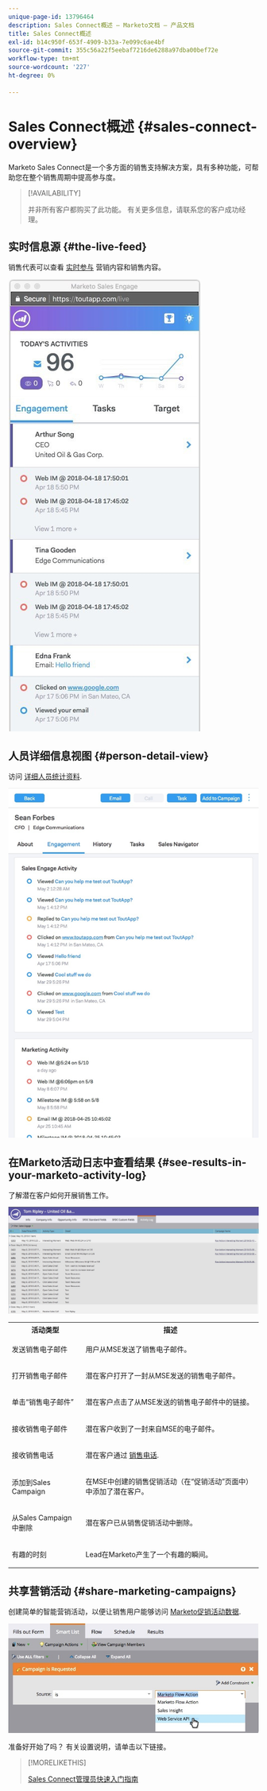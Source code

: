 ```yaml
---
unique-page-id: 13796464
description: Sales Connect概述 — Marketo文档 — 产品文档
title: Sales Connect概述
exl-id: b14c950f-653f-4909-b33a-7e099c6ae4bf
source-git-commit: 355c56a22f5eebaf7216de6288a97dba00bef72e
workflow-type: tm+mt
source-wordcount: '227'
ht-degree: 0%

---
```


# Sales Connect概述 {#sales-connect-overview}

Marketo Sales Connect是一个多方面的销售支持解决方案，具有多种功能，可帮助您在整个销售周期中提高参与度。

>[!AVAILABILITY]
>
>并非所有客户都购买了此功能。 有关更多信息，请联系您的客户成功经理。

## 实时信息源 {#the-live-feed}

销售代表可以查看 [实时参与](/help/marketo/product-docs/marketo-sales-connect/email/the-live-feed/live-feed-overview.md) 营销内容和销售内容。

![](assets/engagement.jpg)

## 人员详细信息视图 {#person-detail-view}

访问 [详细人员统计资料](/help/marketo/product-docs/marketo-sales-connect/people/person-detail-view.md).

![](assets/2018-05-11-at-3.28-pm.jpg)

## 在Marketo活动日志中查看结果 {#see-results-in-your-marketo-activity-log}

了解潜在客户如何开展销售工作。

![](assets/2018-05-11-at-3.30-pm.jpg)

<table> 
 <tbody> 
  <tr> 
   <th>活动类型</th> 
   <th>描述</th> 
  </tr> 
  <tr> 
   <td><p>发送销售电子邮件</p></td> 
   <td><p>用户从MSE发送了销售电子邮件。</p></td> 
  </tr> 
  <tr> 
   <td><p>打开销售电子邮件</p></td> 
   <td><p>潜在客户打开了一封从MSE发送的销售电子邮件。</p></td> 
  </tr> 
  <tr> 
   <td><p>单击“销售电子邮件”</p></td> 
   <td><p>潜在客户点击了从MSE发送的销售电子邮件中的链接。</p></td> 
  </tr> 
  <tr> 
   <td colspan="1"><p>接收销售电子邮件</p></td> 
   <td colspan="1"><p>潜在客户收到了一封来自MSE的电子邮件。</p></td> 
  </tr> 
  <tr> 
   <td colspan="1"><p>接收销售电话</p></td> 
   <td colspan="1"><p>潜在客户通过 <a href="/help/marketo/product-docs/marketo-sales-connect/phone/sales-phone-overview.md" rel="nofollow">销售电话</a>.</p></td> 
  </tr> 
  <tr> 
   <td colspan="1"><p>添加到Sales Campaign</p></td> 
   <td colspan="1"><p>在MSE中创建的销售促销活动（在“促销活动”页面中）中添加了潜在客户。</p></td> 
  </tr> 
  <tr> 
   <td colspan="1"><p>从Sales Campaign中删除</p></td> 
   <td colspan="1"><p>潜在客户已从销售促销活动中删除。</p></td> 
  </tr> 
  <tr> 
   <td colspan="1"><p>有趣的时刻</p></td> 
   <td colspan="1"><p>Lead在Marketo产生了一个有趣的瞬间。</p></td> 
  </tr> 
 </tbody> 
</table>

## 共享营销活动 {#share-marketing-campaigns}

创建简单的智能营销活动，以便让销售用户能够访问 [Marketo促销活动数据](/help/marketo/product-docs/marketo-sales-connect/marketo/make-a-campaign-visible-to-sales-connect-users.md).

![](assets/campaign-is-requested.jpg)

准备好开始了吗？ 有关设置说明，请单击以下链接。

>[!MORELIKETHIS]
>
>[Sales Connect管理员快速入门指南](/help/marketo/product-docs/marketo-sales-connect/getting-started/getting-started-guide-for-sales-connect-admins.md)
